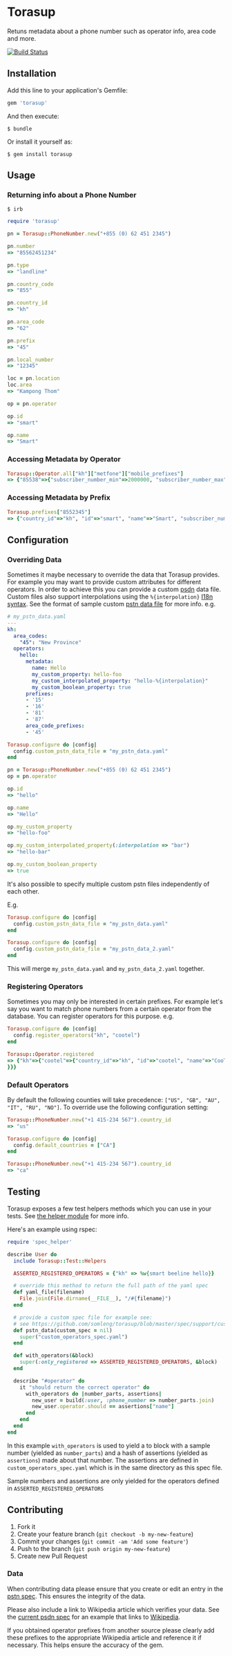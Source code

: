 # Torasup

Retuns metadata about a phone number such as operator info, area code and more.

[![Build Status](https://travis-ci.org/somleng/torasup.png)](https://travis-ci.org/somleng/torasup)

## Installation

Add this line to your application's Gemfile:

```ruby
gem 'torasup'
```

And then execute:

```
$ bundle
```

Or install it yourself as:

```
$ gem install torasup
```

## Usage

### Returning info about a Phone Number

```
$ irb
```

```ruby
require 'torasup'

pn = Torasup::PhoneNumber.new("+855 (0) 62 451 2345")

pn.number
=> "85562451234"

pn.type
=> "landline"

pn.country_code
=> "855"

pn.country_id
=> "kh"

pn.area_code
=> "62"

pn.prefix
=> "45"

pn.local_number
=> "12345"

loc = pn.location
loc.area
=> "Kampong Thom"

op = pn.operator

op.id
=> "smart"

op.name
=> "Smart"
```

### Accessing Metadata by Operator

```ruby
Torasup::Operator.all["kh"]["metfone"]["mobile_prefixes"]
=> {"85538"=>{"subscriber_number_min"=>2000000, "subscriber_number_max"=>9999999, "subscriber_number_pattern"=>"[2-9]\\d{6}"}}
```

### Accessing Metadata by Prefix

```ruby
Torasup.prefixes["8552345"]
=> {"country_id"=>"kh", "id"=>"smart", "name"=>"Smart", "subscriber_number_min"=>0, "subscriber_number_max"=>99999, "subscriber_number_pattern"=>"\\d{5}", "type"=>"landline", "prefix"=>"45", "area_code"=>"23"}
```

## Configuration

### Overriding Data

Sometimes it maybe necessary to override the data that Torasup provides. For example you may want to provide custom attributes for different operators. In order to achieve this you can provide a custom [psdn](http://en.wikipedia.org/wiki/Public_switched_telephone_network) data file. Custom files also support interpolations using the `%{interpolation}` [I18n syntax](http://guides.rubyonrails.org/i18n.html#interpolation). See the format of sample custom [pstn data file](https://github.com/somleng/torasup/blob/master/spec/support/custom_pstn.yaml) for more info. e.g.

```yaml
# my_pstn_data.yaml
---
kh:
  area_codes:
    "45": "New Province"
  operators:
    hello:
      metadata:
        name: Hello
        my_custom_property: hello-foo
        my_custom_interpolated_property: "hello-%{interpolation}"
        my_custom_boolean_property: true
      prefixes:
      - '15'
      - '16'
      - '81'
      - '87'
      area_code_prefixes:
      - '45'
```

```ruby
Torasup.configure do |config|
  config.custom_pstn_data_file = "my_pstn_data.yaml"
end

pn = Torasup::PhoneNumber.new("+855 (0) 62 451 2345")
op = pn.operator

op.id
=> "hello"

op.name
=> "Hello"

op.my_custom_property
=> "hello-foo"

op.my_custom_interpolated_property(:interpolation => "bar")
=> "hello-bar"

op.my_custom_boolean_property
=> true
```

It's also possible to specify multiple custom pstn files independently of each other.

E.g.

```ruby
Torasup.configure do |config|
  config.custom_pstn_data_file = "my_pstn_data.yaml"
end

Torasup.configure do |config|
  config.custom_pstn_data_file = "my_pstn_data_2.yaml"
end
```

This will merge `my_pstn_data.yaml` and `my_pstn_data_2.yaml` together.

### Registering Operators

Sometimes you may only be interested in certain prefixes. For example let's say you want to match phone numbers from a certain operator from the database. You can register operators for this purpose. e.g.

```ruby
Torasup.configure do |config|
  config.register_operators("kh", "cootel")
end

Torasup::Operator.registered
=> {"kh"=>{"cootel"=>{"country_id"=>"kh", "id"=>"cootel", "name"=>"CooTel", "mobile_prefixes"=>{"85538"=>{"subscriber_number_min"=>2000000, "subscriber_number_max"=>9999999, "subscriber_number_pattern"=>"[2-9]\\d{6}"}}
}}}
```

### Default Operators

By default the following counties will take precedence: `["US", "GB", "AU", "IT", "RU", "NO"]`. To override use the following configuration setting:

```ruby
Torasup::PhoneNumber.new("+1 415-234 567").country_id
=> "us"

Torasup.configure do |config|
  config.default_countries = ["CA"]
end

Torasup::PhoneNumber.new("+1 415-234 567").country_id
=> "ca"
```

## Testing

Torasup exposes a few test helpers methods which you can use in your tests. See [the helper module](https://github.com/somleng/torasup/blob/master/lib/torasup/test/helpers.rb) for more info.

Here's an example using rspec:

```ruby
require 'spec_helper'

describe User do
  include Torasup::Test::Helpers

  ASSERTED_REGISTERED_OPERATORS = {"kh" => %w{smart beeline hello}}

  # override this method to return the full path of the yaml spec
  def yaml_file(filename)
    File.join(File.dirname(__FILE__), "/#{filename}")
  end

  # provide a custom spec file for example see:
  # see https://github.com/somleng/torasup/blob/master/spec/support/custom_pstn_spec.yaml
  def pstn_data(custom_spec = nil)
    super("custom_operators_spec.yaml")
  end

  def with_operators(&block)
    super(:only_registered => ASSERTED_REGISTERED_OPERATORS, &block)
  end

  describe "#operator" do
    it "should return the correct operator" do
      with_operators do |number_parts, assertions|
        new_user = build(:user, :phone_number => number_parts.join)
        new_user.operator.should == assertions["name"]
      end
    end
  end
end
```

In this example `with_operators` is used to yield a to block with a sample number (yielded as `number_parts`) and a hash of assertions (yielded as `assertions`) made about that number. The assertions are defined in `custom_operators_spec.yaml` which is in the same directory as this spec file.

Sample numbers and assertions are only yielded for the operators defined in `ASSERTED_REGISTERED_OPERATORS`

## Contributing

1. Fork it
2. Create your feature branch (`git checkout -b my-new-feature`)
3. Commit your changes (`git commit -am 'Add some feature'`)
4. Push to the branch (`git push origin my-new-feature`)
5. Create new Pull Request

### Data

When contributing data please ensure that you create or edit an entry in the [pstn spec](https://github.com/somleng/torasup/tree/master/spec/torasup/spec/support_pstn_spec.rb). This ensures the integrity of the data.

Please also include a link to Wikipedia article which verifies your data. See the [current psdn spec](https://github.com/somleng/torasup/blob/master/spec/support/pstn_spec.yaml) for an example that links to [Wikipedia](http://en.wikipedia.org/wiki/Telecommunications_in_Cambodia#Mobile_networks).

If you obtained operator prefixes from another source please clearly add these prefixes to the appropriate Wikipedia article and reference it if necessary. This helps ensure the accuracy of the gem.
